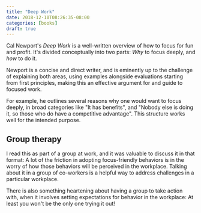 ```yaml
---
title: "Deep Work"
date: 2018-12-10T08:26:35-08:00
categories: [books]
draft: true
---
```

Cal Newport's _Deep Work_ is a well-written overview of how to focus for fun and profit. It's divided conceptually into two parts: _Why_ to focus deeply, and _how_ to do it.

Newport is a concise and direct writer, and is eminently up to the challenge of explaining both areas, using examples alongside evaluations starting from first principles, making this an effective argument for and guide to focused work.

For example, he outlines several reasons why one would want to focus deeply, in broad categories like "It has benefits", and "Nobody else is doing it, so those who do have a competitive advantage". This structure works well for the intended purpose.

## Group therapy

I read this as part of a group at work, and it was valuable to discuss it in that format: A lot of the friction in adopting focus-friendly behaviors is in the worry of how those behaviors will be perceived in the workplace. Talking about it in a group of co-workers is a helpful way to address challenges in a particular workplace.

There is also something heartening about having a group to take action with, when it involves setting expectations for behavior in the workplace: At least you won't be the only one trying it out!
